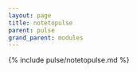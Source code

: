 ```yaml
---
layout: page
title: notetopulse
parent: pulse
grand_parent: modules
---
```


{% include pulse/notetopulse.md %}
